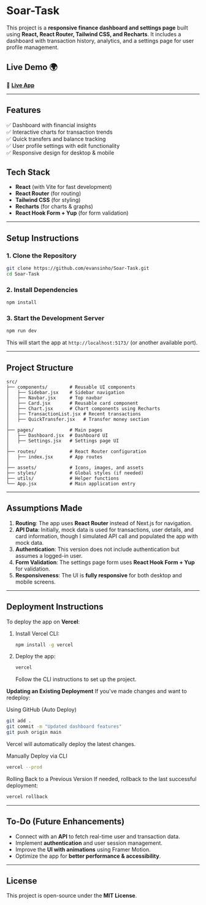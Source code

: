 # **Soar-Task**  

This project is a **responsive finance dashboard and settings page** built using **React, React Router, Tailwind CSS, and Recharts**. It includes a dashboard with transaction history, analytics, and a settings page for user profile management.

## **Live Demo** 🌍  
🔗 **[Live App](https://soar-task-liart.vercel.app/)**

---
## **Features**
✅ Dashboard with financial insights  
✅ Interactive charts for transaction trends  
✅ Quick transfers and balance tracking  
✅ User profile settings with edit functionality  
✅ Responsive design for desktop & mobile 

## **Tech Stack**
- **React** (with Vite for fast development)
- **React Router** (for routing)
- **Tailwind CSS** (for styling)
- **Recharts** (for charts & graphs)
- **React Hook Form + Yup** (for form validation)

---

## **Setup Instructions**

### **1. Clone the Repository**
```sh
git clone https://github.com/evansinho/Soar-Task.git
cd Soar-Task
```

### **2. Install Dependencies**
```sh
npm install
```

### **3. Start the Development Server**
```sh
npm run dev
```
This will start the app at `http://localhost:5173/` (or another available port).

---

## **Project Structure**
```
src/
├── components/        # Reusable UI components
│   ├── Sidebar.jsx    # Sidebar navigation
│   ├── Navbar.jsx     # Top navbar
│   ├── Card.jsx       # Reusable card component
│   ├── Chart.jsx      # Chart components using Recharts
│   ├── TransactionList.jsx # Recent transactions
│   ├── QuickTransfer.jsx   # Transfer money section
│
├── pages/             # Main pages
│   ├── Dashboard.jsx  # Dashboard UI
│   ├── Settings.jsx   # Settings page UI
│
├── routes/            # React Router configuration
│   ├── index.jsx      # App routes
│
├── assets/            # Icons, images, and assets
├── styles/            # Global styles (if needed)
├── utils/             # Helper functions
└── App.jsx            # Main application entry
```

---

## **Assumptions Made**
1. **Routing**: The app uses **React Router** instead of Next.js for navigation.
2. **API Data**: Initially, mock data is used for transactions, user details, and card information, though I simulated API call and populated the app with mock data.
3. **Authentication**: This version does not include authentication but assumes a logged-in user.
4. **Form Validation**: The settings page form uses **React Hook Form + Yup** for validation.
5. **Responsiveness**: The UI is **fully responsive** for both desktop and mobile screens.

---

## **Deployment Instructions**
To deploy the app on **Vercel**:
1. Install Vercel CLI:
   ```sh
   npm install -g vercel
   ```
2. Deploy the app:
   ```sh
   vercel
   ```
   Follow the CLI instructions to set up the project.

**Updating an Existing Deployment**
If you've made changes and want to redeploy:

Using GitHub (Auto Deploy)
 ```sh
git add .
git commit -m "Updated dashboard features"
git push origin main
```
Vercel will automatically deploy the latest changes.

Manually Deploy via CLI

```sh
vercel --prod
```

Rolling Back to a Previous Version
If needed, rollback to the last successful deployment:

```sh
vercel rollback
```

---

## **To-Do (Future Enhancements)**
- Connect with an **API** to fetch real-time user and transaction data.
- Implement **authentication** and user session management.
- Improve the **UI with animations** using Framer Motion.
- Optimize the app for **better performance & accessibility**.

---

## **License**
This project is open-source under the **MIT License**.
